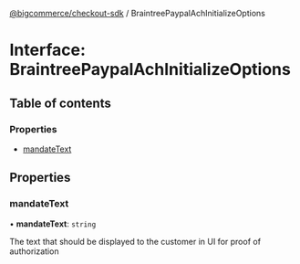 [@bigcommerce/checkout-sdk](../README.md) / BraintreePaypalAchInitializeOptions

# Interface: BraintreePaypalAchInitializeOptions

## Table of contents

### Properties

- [mandateText](BraintreePaypalAchInitializeOptions.md#mandatetext)

## Properties

### mandateText

• **mandateText**: `string`

The text that should be displayed to the customer in UI for proof of authorization
